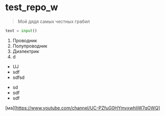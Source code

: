 # test_repo_w

> Мой дядя самых честных грабил

```python
text = input()
```
1.	Проводник
2.	Полупроводник
3.	Диэлектрик
4.	d

* UJ
* sdf
* sdfsd


- sd
- sdf
- sdf


[ма][https://www.youtube.com/channel/UC-PZfuG0HYmvxwhIiW7qOWQ]
